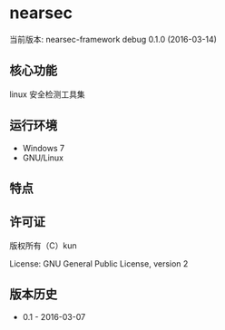nearsec
=========

当前版本: nearsec-framework debug 0.1.0 (2016-03-14)


核心功能
--------
linux 安全检测工具集


运行环境
---------------------------
- Windows 7
- GNU/Linux


特点
--------


许可证
-------
版权所有（C）kun

License: GNU General Public License, version 2

版本历史
---------
- 0.1 - 2016-03-07 
